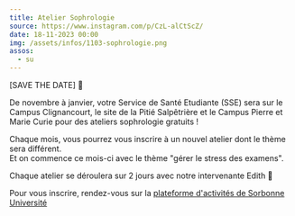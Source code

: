```yaml
---
title: Atelier Sophrologie
source: https://www.instagram.com/p/CzL-alCtScZ/
date: 18-11-2023 00:00
img: /assets/infos/1103-sophrologie.png
assos:
  - su
---
```


[SAVE THE DATE] 📅

De novembre à janvier, votre Service de Santé Etudiante (SSE) sera sur le Campus Clignancourt, le site de la Pitié Salpêtrière et le Campus Pierre et Marie Curie pour des ateliers sophrologie gratuits !

Chaque mois, vous pourrez vous inscrire à un nouvel atelier dont le thème sera différent.  
Et on commence ce mois-ci avec le thème "gérer le stress des examens".

Chaque atelier se déroulera sur 2 jours avec notre intervenante Edith 💆

Pour vous inscrire, rendez-vous sur la [plateforme d'activités de Sorbonne Université](https://activites.sorbonne-universite.fr/)